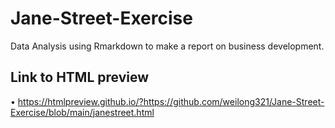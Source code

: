# Jane-Street-Exercise
Data Analysis using Rmarkdown to make a report on business development.

## Link to HTML preview
• https://htmlpreview.github.io/?https://github.com/weilong321/Jane-Street-Exercise/blob/main/janestreet.html
